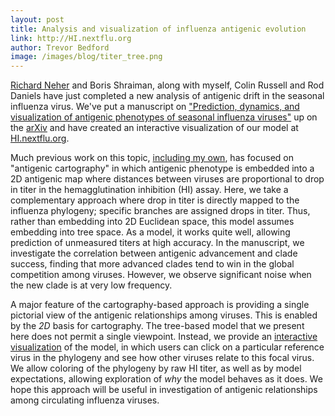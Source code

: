 ```yaml
---
layout: post
title: Analysis and visualization of influenza antigenic evolution
link: http://HI.nextflu.org
author: Trevor Bedford
image: /images/blog/titer_tree.png
---
```


[Richard Neher](https://neherlab.wordpress.com/) and Boris Shraiman, along with myself, Colin Russell and Rod Daniels have just completed a new analysis of antigenic drift in the seasonal influenza virus. We've put a manuscript on ["Prediction, dynamics, and visualization of antigenic phenotypes of seasonal influenza viruses"](/papers/neher-titers/) up on the [arXiv](http://arxiv.org/abs/1510.01195) and have created an interactive visualization of our model at [HI.nextflu.org](http://HI.nextflu.org).

Much previous work on this topic, [including my own](/papers/bedford-flux/), has focused on "antigenic cartography" in which antigenic phenotype is embedded into a 2D antigenic map where distances between viruses are proportional to drop in titer in the hemagglutination inhibition (HI) assay. Here, we take a complementary approach where drop in titer is directly mapped to the influenza phylogeny; specific branches are assigned drops in titer. Thus, rather than embedding into 2D Euclidean space, this model assumes embedding into tree space. As a model, it works quite well, allowing prediction of unmeasured titers at high accuracy. In the manuscript, we investigate the correlation between antigenic advancement and clade success, finding that more advanced clades tend to win in the global competition among viruses. However, we observe significant noise when the new clade is at very low frequency.

A major feature of the cartography-based approach is providing a single pictorial view of the antigenic relationships among viruses. This is enabled by the *2D* basis for cartography. The tree-based model that we present here does not permit a single viewpoint. Instead, we provide an [interactive visualization](http://HI.nextflu.org) of the model, in which users can click on a particular reference virus in the phylogeny and see how other viruses relate to this focal virus. We allow coloring of the phylogeny by raw HI titer, as well as by model expectations, allowing exploration of *why* the model behaves as it does. We hope this approach will be useful in investigation of antigenic relationships among circulating influenza viruses.
